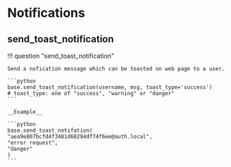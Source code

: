 # Notifications

## send_toast_notification

!!! question "send_toast_notification"

    Send a nofication message which can be toasted on web page to a user.

    ```python
    base.send_toast_notification(username, msg, toast_type='success')
    # toast_type: one of "success", "warning" or "danger"
    ```

    __Example__

    ```python
    base.send_toast_notifation(
    "aea9e807bcfd4f3481d60294df74f6ee@auth.local",
    "error request",
    "danger"
    )
    ```
